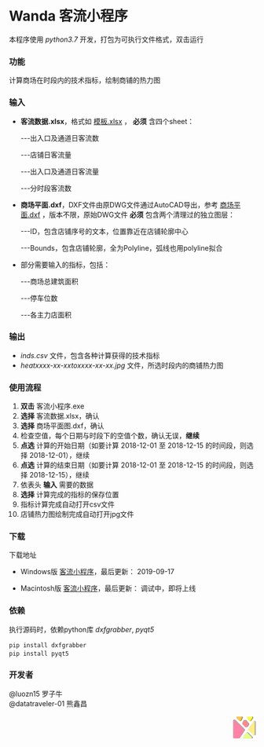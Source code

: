 # Wanda 客流小程序
本程序使用 *python3.7* 开发，打包为可执行文件格式，双击运行

### 功能
计算商场在时段内的技术指标，绘制商铺的热力图
### 输入
- **客流数据.xlsx**，格式如 [模板.xlsx](https://github.com/luozn15/wanda-traffic/raw/master/模板.xlsx) ， **必须** 含四个sheet：<p>      ---出入口及通道日客流数</p><p>      ---店铺日客流量</p><p>      ---出入口及通道日客流量</p><p>      ---分时段客流数</p> 
- **商场平面.dxf**，DXF文件由原DWG文件通过AutoCAD导出，参考 [商场平面.dxf](https://cloud.tsinghua.edu.cn/f/abcf3f7e56a9415197de/?dl=1) ，版本不限，原始DWG文件 **必须** 包含两个清理过的独立图层：<p>      ---ID，包含店铺序号的文本，位置靠近在店铺轮廓中心</p><p>      ---Bounds，包含店铺轮廓，全为Polyline，弧线也用polyline拟合</p>
- 部分需要输入的指标，包括：<p>---商场总建筑面积</p><p>---停车位数</p><p>---各主力店面积</p>
### 输出
- *inds.csv* 文件，包含各种计算获得的技术指标
- *heatxxxx-xx-xxtoxxxx-xx-xx.jpg* 文件，所选时段内的商铺热力图
### 使用流程
1. **双击** 客流小程序.exe
2. **选择** 客流数据.xlsx，确认
3. **选择** 商场平面图.dxf，确认
4. 检查空值，每个日期与时段下的空值个数，确认无误，**继续**
5. **点选** 计算的开始日期（如要计算 2018-12-01 至 2018-12-15 的时间段，则选择 2018-12-01），继续
6. **点选** 计算的结束日期（如要计算 2018-12-01 至 2018-12-15 的时间段，则选择 2018-12-15），继续
7. 依表头 **输入** 需要的数据
8. **选择** 计算完成的指标的保存位置
9. 指标计算完成自动打开csv文件
10. 店铺热力图绘制完成自动打开jpg文件
### 下载
下载地址  
- Windows版 [客流小程序](https://cloud.tsinghua.edu.cn/f/6e546f9db46440fb9986/?dl=1)，最后更新： 2019-09-17

- Macintosh版 [客流小程序](https://cloud.tsinghua.edu.cn/f/adfddf0ce35a41c1a2a0/?dl=1)，最后更新： 调试中，即将上线

### 依赖
执行源码时，依赖python库 *dxfgrabber*, *pyqt5*
```bash
pip install dxfgrabber
pip install pyqt5
```

### 开发者
@luozn15 罗子牛  
@datatraveler-01 熊鑫昌

<img src="/logo-01.png" width = "50" height = "50" div align=right></img>
